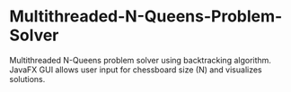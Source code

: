 # Multithreaded-N-Queens-Problem-Solver
Multithreaded N-Queens problem solver using backtracking algorithm. JavaFX GUI allows user input for chessboard size (N) and visualizes solutions.
